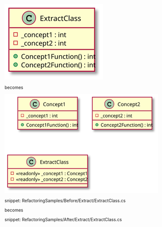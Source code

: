 
![ExtractClass - Before](uml/Before/Extract/ExtractClass.svg?raw=true)

becomes

![ExtractClass - After](uml/After/Extract/ExtractClass.svg?raw=true)

snippet: RefactoringSamples/Before/Extract/ExtractClass.cs

becomes

snippet: RefactoringSamples/After/Extract/ExtractClass.cs
